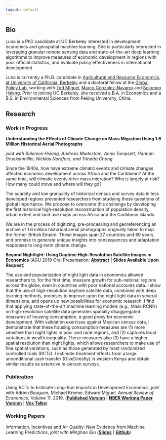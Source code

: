 ```yaml
---
layout: default
---
```


## Bio

Luna is a PhD candidate at UC Berkeley interested in development economics and geospatial machine learning. She is particularly interested in leveraging granular remote sensing data and state-of-the-art deep learning algorithms to improve measures of economic development in regions with poor official statistics, and evaluate policy effectiveness in international development.

Luna is currently a Ph.D. candidate in [Agricultural and Resource Economics, at University of California, Berkeley](https://are.berkeley.edu) and a doctoral fellow at the [Global Policy Lab](http://www.globalpolicy.science/new-cover-page), working with [Ted Miguel](http://emiguel.econ.berkeley.edu/), [Marco Gonzalez-Navarro](https://are.berkeley.edu/users/marco-gonzalez-navarro) and [Solomon Hsiang](http://www.globalpolicy.science/solomon-hsiang). Prior to joining UC Berkeley, she received a B.A. in Economics and a B.S. in Environmental Sciences from Peking University, China.

## Research

### Work in Progress

__Understanding the Effects of Climate Change on Mass Migration Using 1.6 Million Historical Aerial Photographs__

_joint with Solomon Hsiang, Andreas Madestam, Anna Tompsett, Hannah Druckenmiller, Nicklas Nordfors, and Trinetta Chong_

Since the 1940s, how have extreme climatic events and climate changes affected economic development across Africa and the Caribbean? At the same time, will climatic events drive mass migration? Who is largely at risk? How many could move and where will they go?

The scarcity and low granuality of historical census and survey data in less developed regions prevented researchers from studying these questions of global importance. We propose to overcome this challenge by developing the first historical high-resolution reconstruction of population density, urban extent and land use maps across Africa and the Caribbean Islands.

We are in the process of digitizing, pre-processing and georeferencing an archive of 1.6 million historical aerial photographs originally taken to map the former British Empire. These images span 27 countries and 60 years, and promise to generate unique insights into consequences and adaptation responses to long-term climate change.

__Beyond Nightlight: Using Daytime High-Resolution Satellite Images in Economics__ (AGU 2019 Oral Presentation: [__Abstract__](https://agu.confex.com/agu/fm19/meetingapp.cgi/Paper/507850) &#124; __Slides Available Upon Request__)

The use and popularization of night light data in economics allowed researchers to, for the first time, measure growth for sub-national regions across the globe, even in countries with poor national accounts data. I show that the use of high-resolution daytime satellite data, combined with deep learning methods, promises to improve upon the night light data in several dimensions, and opens up new possibilities for economic research. I find that applying state-of-the-art machine learning models (e.g., Mask RCNN) on high-resolution satellite data generates spatially disaggregated measures of housing consumption, a good proxy for economic development. With validation exercises against Mexican census data, I demonstrate that these housing consumption measures are (1) more sensitive than night lights in poor and rural regions, and (2) captures local variations in wealth inequality. These measures also (3) have a higher spatial resolution than night lights, which allows researchers to make use of fine spatial variations, such as those generated by most randomized controlled trials (RCTs). I estimate treatment effects from a large unconditional cash transfer (GiveDirectly) in western Kenya and obtain similar results as extensive in-person surveys.

### Publication

Using RCTs to Estimate Long-Run Impacts in Development Economics, joint with Adrien Bouguen, Michael Kremer, Edward Miguel. _Annual Review of Economics_, Volume 11, 2019. ([__Published Version__](https://www.annualreviews.org/doi/full/10.1146/annurev-economics-080218-030333) &#124; [__NBER Working Paper Version__](https://www.nber.org/papers/w25356) &#124; [__Vox Talks__](https://voxeu.org/vox-talks/rcts-long-run))

### Working Papers

Information, Incentives and Air Quality: New Evidence from Machine Learning Predictions, _joint with Minghao Qiu_ ([__Slides__](https://github.com/luna983/air-quality-machine-learning/blob/master/docs/slides.pdf) &#124; [__Github__](https://github.com/luna983/air-quality-machine-learning))
